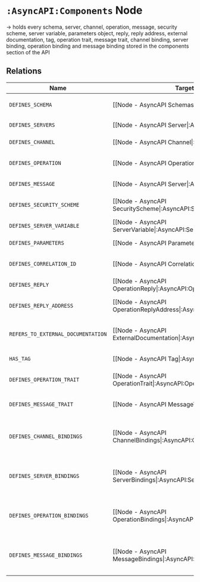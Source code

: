 # `:AsyncAPI:Components` Node

-> holds every schema, server, channel, operation, message, security scheme, server variable, parameters object, reply,
reply address, external documentation, tag, operation trait, message trait, channel binding, server binding, operation
binding and message binding stored in the components section of the API

## Relations

| Name                               | Target Label(s)                                                            | Cardinality | Description                                          |
|------------------------------------|----------------------------------------------------------------------------|-------------|------------------------------------------------------|
| `DEFINES_SCHEMA`                   | [[Node - AsyncAPI Schemas\|:AsyncAPI:Schemas]]<br>                         | 0..*        | schema property - `not yet supported`                |
| `DEFINES_SERVERS`                  | [[Node - AsyncAPI Server\|:AsyncAPI:Server]]                               | 0..*        | a server of the AsyncApi                             |
| `DEFINES_CHANNEL`                  | [[Node - AsyncAPI Channel\|:AsyncAPI:Channel]]                             | 0..*        | a channel of the AsyncApi                            |
| `DEFINES_OPERATION`                | [[Node - AsyncAPI Operation\|:AsyncAPI:Operation]]                         | 0..*        | an operation of the AsyncApi                         |
| `DEFINES_MESSAGE`                  | [[Node - AsyncAPI Server\|:AsyncAPI:Server]]                               | 0..*        | a message of the AsyncApi                            |
| `DEFINES_SECURITY_SCHEME`          | [[Node - AsyncAPI SecurityScheme\|:AsyncAPI:SecurityScheme]]               | 0..*        | declaration of a security scheme                     |
| `DEFINES_SERVER_VARIABLE`          | [[Node - AsyncAPI ServerVariable\|:AsyncAPI:ServerVariable]]               | 0..*        | set of server variables                              |
| `DEFINES_PARAMETERS`               | [[Node - AsyncAPI Parameters\|:AsyncAPI:Parameters]]                       | 0..*        | set of parameters                                    |
| `DEFINES_CORRELATION_ID`           | [[Node - AsyncAPI CorrelationID\|:AsyncAPI:CorrelationID]]                 | 0..*        | a correlation id of the AsyncAPI                     |
| `DEFINES_REPLY`                    | [[Node - AsyncAPI OperationReply\|:AsyncAPI:OperationReply]]               | 0..*        | an operation reply property                          |
| `DEFINES_REPLY_ADDRESS`            | [[Node - AsyncAPI OperationReplyAddress\|:AsyncAPI:OperationReplyAddress]] | 0..*        | an operation reply address property                  |
| `REFERS_TO_EXTERNAL_DOCUMENTATION` | [[Node - AsyncAPI ExternalDocumentation\|:AsyncAPI:ExternalDocumentation]] | 0..1        | property holding a link to an external documentation |
| `HAS_TAG`                          | [[Node - AsyncAPI Tag\|:AsyncAPI:Tag]]                                     | 0..*        | a tag holding metadata                               |
| `DEFINES_OPERATION_TRAIT`          | [[Node - AsyncAPI OperationTrait\|:AsyncAPI:OperationTrait]]               | 0..*        | a operation trait declaration                        |
| `DEFINES_MESSAGE_TRAIT`            | [[Node - AsyncAPI MessageTrait\|:AsyncAPI:MessageTrait]]                   | 0..*        | a message trait declaration                          |
| `DEFINES_CHANNEL_BINDINGS`         | [[Node - AsyncAPI ChannelBindings\|:AsyncAPI:ChannelBindings]]             | 0..1        | set of declaration of available message bindings     |
| `DEFINES_SERVER_BINDINGS`          | [[Node - AsyncAPI ServerBindings\|:AsyncAPI:ServerBindings]]               | 0..1        | set of declaration of available server bindings      |
| `DEFINES_OPERATION_BINDINGS`       | [[Node - AsyncAPI OperationBindings\|:AsyncAPI:OperationBindings]]         | 0..1        | set of declaration of available operation bindings   |
| `DEFINES_MESSAGE_BINDINGS`         | [[Node - AsyncAPI MessageBindings\|:AsyncAPI:MessageBindings]]             | 0..1        | set of declaration of available message bindings     |